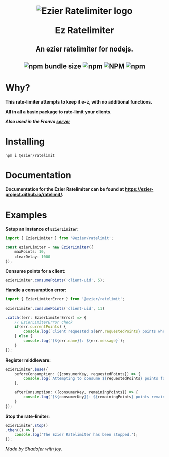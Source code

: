 <h1 align='center'><img src='https://github.com/ezier-project/ratelimit/blob/master/images/ratelimit.svg' alt='Ezier Ratelimiter logo'>

Ez Ratelimiter</h1>

<h2 align='center'>An ezier ratelimiter for nodejs.</h2>

<h2 align='center'>

![npm bundle size](https://img.shields.io/bundlephobia/min/ez-ratelimiter?style=for-the-badge) ![npm](https://img.shields.io/npm/dm/ez-ratelimiter?style=for-the-badge) ![NPM](https://img.shields.io/npm/l/ez-ratelimiter?style=for-the-badge) ![npm](https://img.shields.io/npm/v/ez-ratelimiter?style=for-the-badge)

# Why?

**This rate-limiter attempts to keep it e-z, with no additional functions.**

**All in all a basic package to rate-limit your clients.**

***Also used in the Fronvo [server](https://github.com/Fronvo/fronvo)***

# Installing

```
npm i @ezier/ratelimit
```

# Documentation
**Documentation for the Ezier Ratelimiter can be found at https://ezier-project.github.io/ratelimit/.**

# Examples

**Setup an instance of `EzierLimiter`:**

```ts
import { EzierLimiter } from '@ezier/ratelimit';

const ezierLimiter = new EzierLimiter({
    maxPoints: 10,
    clearDelay: 1000
});
```

**Consume points for a client:**
```ts
ezierLimiter.consumePoints('client-uid', 5);
```

**Handle a consumption error:**

```ts
import { EzierLimiterError } from '@ezier/ratelimit';

ezierLimiter.consumePoints('client-uid', 11)

.catch((err: EzierLimiterError) => {
    // EzierLimiterError check
    if(err.currentPoints) {
        console.log(`Client requested ${err.requestedPoints} points when it has ${err.currentPoints} points and maxPoints are ${err.maxPoints}.`);
    } else {
        console.log(`[${err.name}]: ${err.message}`);
    }
});
```

**Register middleware:**
```ts
ezierLimiter.$use({
    beforeConsumption: ({consumerKey, requestedPoints}) => {
        console.log(`Attempting to consume ${requestedPoints} points for ${consumerKey}...`)
    },

    afterConsumption: ({consumerKey, remainingPoints}) => {
        console.log(`[${consumerKey}]: ${remainingPoints} points remaining.`);
    }
});
```

**Stop the rate-limiter:**

```ts
ezierLimiter.stop()
.then(() => {
    console.log('The Ezier Ratelimiter has been stopped.');
});
```

<i>Made by [Shadofer](https://github.com/shadofer) with joy.</i>
